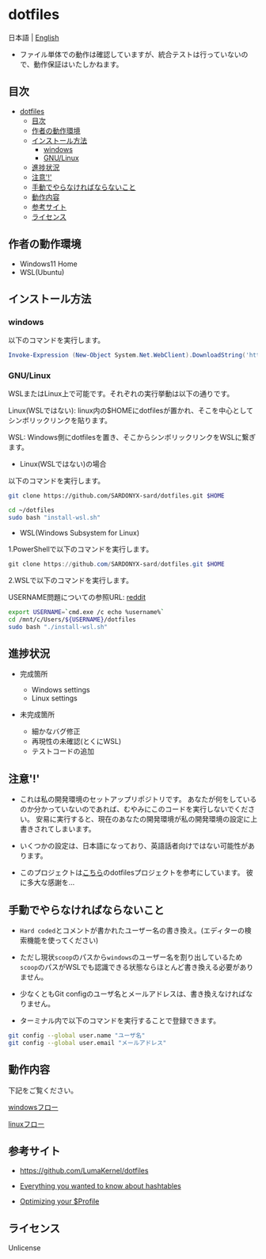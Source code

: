 # dotfiles

日本語 | [English](./../../../readme.md)

- ファイル単体での動作は確認していますが、統合テストは行っていないので、動作保証はいたしかねます。

## 目次

- [dotfiles](#dotfiles)
  - [目次](#目次)
  - [作者の動作環境](#作者の動作環境)
  - [インストール方法](#インストール方法)
    - [windows](#windows)
    - [GNU/Linux](#gnulinux)
  - [進捗状況](#進捗状況)
  - [注意'!'](#注意)
  - [手動でやらなければならないこと](#手動でやらなければならないこと)
  - [動作内容](#動作内容)
  - [参考サイト](#参考サイト)
  - [ライセンス](#ライセンス)

## 作者の動作環境

- Windows11 Home
- WSL(Ubuntu)

## インストール方法

### windows

以下のコマンドを実行します。

```powershell
Invoke-Expression (New-Object System.Net.WebClient).DownloadString('https://raw.githubusercontent.com/SARDONYX-sard/dotfiles/main/install-win.ps1')
```

### GNU/Linux

WSLまたはLinux上で可能です。それぞれの実行挙動は以下の通りです。

Linux(WSLではない): linux内の$HOMEにdotfilesが置かれ、そこを中心としてシンボリックリンクを貼ります。

WSL: Windows側にdotfilesを置き、そこからシンボリックリンクをWSLに繋ぎます。

- Linux(WSLではない)の場合

以下のコマンドを実行します。

```bash
git clone https://github.com/SARDONYX-sard/dotfiles.git $HOME

cd ~/dotfiles
sudo bash "install-wsl.sh"
```

- WSL(Windows Subsystem for Linux)

1.PowerShellで以下のコマンドを実行します。

```powershell
git clone https://github.com/SARDONYX-sard/dotfiles.git $HOME
```

2.WSLで以下のコマンドを実行します。

USERNAME問題についての参照URL:
[reddit](https://www.reddit.com/r/bashonubuntuonwindows/comments/8dhhrr/is_it_possible_to_get_the_windows_username_from/)

```bash
export USERNAME=`cmd.exe /c echo %username%`
cd /mnt/c/Users/${USERNAME}/dotfiles
sudo bash "./install-wsl.sh"
```

## 進捗状況

- 完成箇所

  - Windows settings
  - Linux settings

- 未完成箇所

  - 細かなバグ修正
  - 再現性の未確認(とくにWSL)
  - テストコードの追加

## 注意'!'

- これは私の開発環境のセットアップリポジトリです。 あなたが何をしているのか分かっていないのであれば、むやみにこのコードを実行しないでください。
  安易に実行すると、現在のあなたの開発環境が私の開発環境の設定に上書きされてしまいます。

- いくつかの設定は、日本語になっており、英語話者向けではない可能性があります。

- このプロジェクトは[こちら](https://github.com/LumaKernel/dotfiles)のdotfilesプロジェクトを参考にしています。
  彼に多大な感謝を…

## 手動でやらなければならないこと

- `Hard coded`とコメントが書かれたユーザー名の書き換え。(エディターの検索機能を使ってください)
- ただし現状`scoop`のパスから`windows`のユーザー名を割り出しているため`scoop`のパスがWSLでも認識できる状態ならほとんど書き換える必要がありません。

- 少なくともGit configのユーザ名とメールアドレスは、書き換えなければなりません。
- ターミナル内で以下のコマンドを実行することで登録できます。

```bash
git config --global user.name "ユーザ名"
git config --global user.email "メールアドレス"
```

## 動作内容

下記をご覧ください。

[windowsフロー](./docs/i18n/jp/windows-flow.md)

[linuxフロー](./docs/i18n/jp/linux-flow.md)

## 参考サイト

- <https://github.com/LumaKernel/dotfiles>

- [Everything you wanted to know about hashtables](https://docs.microsoft.com/ja-jp/powershell/scripting/learn/deep-dives/everything-about-hashtable?view=powershell-7.2)

- [Optimizing your $Profile](https://devblogs.microsoft.com/powershell/optimizing-your-profile/)

## ライセンス

Unlicense
